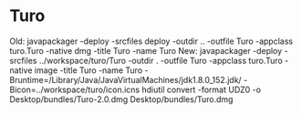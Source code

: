 # Turo

Old: javapackager -deploy -srcfiles deploy -outdir .. -outfile Turo -appclass turo.Turo -native dmg -title Turo -name Turo
New: 
javapackager -deploy -srcfiles ../workspace/turo/Turo -outdir . -outfile Turo -appclass turo.Turo -native image -title Turo -name Turo -Bruntime=/Library/Java/JavaVirtualMachines/jdk1.8.0_152.jdk/ -Bicon=../workspace/turo/icon.icns
hdiutil convert -format UDZ0 -o Desktop/bundles/Turo-2.0.dmg Desktop/bundles/Turo.dmg
